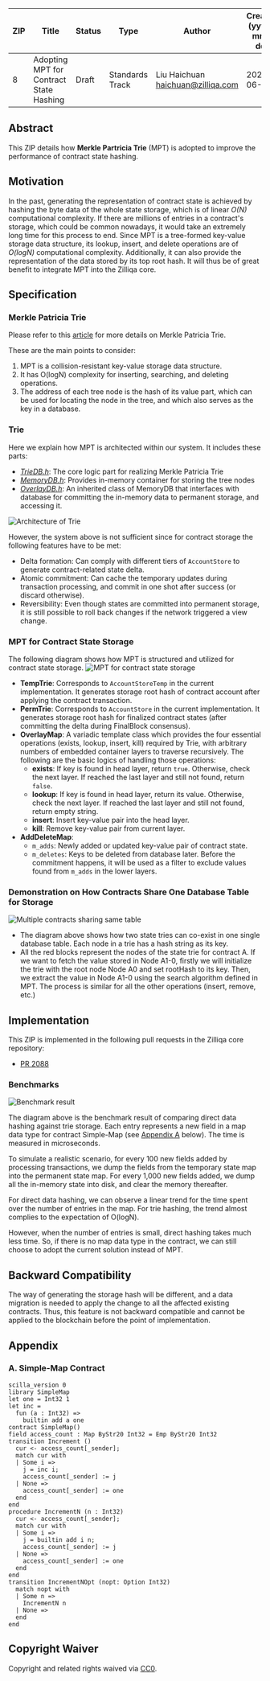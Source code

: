 |  ZIP | Title | Status| Type | Author | Created (yyyy-mm-dd) | Updated (yyyy-mm-dd)
|--|--|--|--| -- | -- | -- |
| 8  | Adopting MPT for Contract State Hashing | Draft | Standards Track  | Liu Haichuan <haichuan@zilliqa.com>| 2020-06-05 | 2020-06-05

## Abstract

This ZIP details how **Merkle Partricia Trie** (MPT) is adopted to improve the performance of contract state hashing.

## Motivation

In the past, generating the representation of contract state is achieved by hashing the byte data of the whole state storage, which is of linear *O(N)* computational complexity. If there are millions of entries in a contract's storage, which could be common nowadays, it would take an extremely long time for this process to end. Since MPT is a tree-formed key-value storage data structure, its lookup, insert, and delete operations are of *O(logN)* computational complexity. Additionally, it can also provide the representation of the data stored by its top root hash. It will thus be of great benefit to integrate MPT into the Zilliqa core.

## Specification

### Merkle Patricia Trie
Please refer to this [article](https://medium.com/codechain/modified-merkle-patricia-trie-how-ethereum-saves-a-state-e6d7555078dd) for more details on Merkle Patricia Trie.

These are the main points to consider:
1. MPT is a collision-resistant key-value storage data structure.
2. It has O(logN) complexity for inserting, searching, and deleting operations.
3. The address of each tree node is the hash of its value part, which can be used for locating the node in the tree, and which also serves as the key in a database.

### Trie
Here we explain how MPT is architected within our system. It includes these parts:
- [*TrieDB.h*](https://github.com/Zilliqa/Zilliqa/blob/master/src/depends/libTrie/TrieDB.h): The core logic part for realizing Merkle Patricia Trie
- [*MemoryDB.h*](https://github.com/Zilliqa/Zilliqa/blob/master/src/depends/libDatabase/MemoryDB.h): Provides in-memory container for storing the tree nodes
- [*OverlayDB.h*](https://github.com/Zilliqa/Zilliqa/blob/master/src/depends/libDatabase/OverlayDB.h): An inherited class of MemoryDB that interfaces with database for committing the in-memory data to permanent storage, and accessing it.

![Architecture of Trie](../assets/zip-8/Trie.png)

However, the system above is not sufficient since for contract storage the following features have to be met:
- Delta formation: Can comply with different tiers of `AccountStore` to generate contract-related state delta.
- Atomic commitment: Can cache the temporary updates during transaction processing, and commit in one shot after success (or discard otherwise).
- Reversibility: Even though states are committed into permanent storage, it is still possible to roll back changes if the network triggered a view change.

### MPT for Contract State Storage
The following diagram shows how MPT is structured and utilized for contract state storage.
![MPT for contract state storage](../assets/zip-8/ContractStorageTrie.png)

* **TempTrie**: Corresponds to `AccountStoreTemp` in the current implementation. It generates storage root hash of contract account after applying the contract transaction.
* **PermTrie**: Corresponds to `AccountStore` in the current implementation. It generates storage root hash for finalized contract states (after committing the delta during FinalBlock consensus).
* **OverlayMap**: A variadic template class which provides the four essential operations (exists, lookup, insert, kill) required by Trie, with arbitrary numbers of embedded container layers to traverse recursively. The following are the basic logics of handling those operations:
  - **exists**: If key is found in head layer, return `true`. Otherwise, check the next layer. If reached the last layer and still not found, return `false`.
  - **lookup**: If key is found in head layer, return its value. Otherwise, check the next layer. If reached the last layer and still not found, return empty string.
  - **insert**: Insert key-value pair into the head layer.
  - **kill**: Remove key-value pair from current layer.
* **AddDeleteMap**:
  - `m_adds`: Newly added or updated key-value pair of contract state.
  - `m_deletes`: Keys to be deleted from database later. Before the commitment happens, it will be used as a filter to exclude values found from `m_adds` in the lower layers.

### Demonstration on How Contracts Share One Database Table for Storage

![Multiple contracts sharing same table](../assets/zip-8/ShareTable.png)

- The diagram above shows how two state tries can co-exist in one single database table. Each node in a trie has a hash string as its key.
- All the red blocks represent the nodes of the state trie for contract A. If we want to fetch the value stored in Node A1-0, firstly we will initialize the trie with the root node Node A0 and set rootHash to its key. Then, we extract the value in Node A1-0 using the search algorithm defined in MPT. The process is similar for all the other operations (insert, remove, etc.)

## Implementation

This ZIP is implemented in the following pull requests in the Zilliqa core repository:
- [PR 2088](https://github.com/Zilliqa/Zilliqa/pull/2088)

### Benchmarks

![Benchmark result](../assets/zip-8/Benchmark.png)

The diagram above is the benchmark result of comparing direct data hashing against trie storage. Each entry represents a new field in a map data type for contract Simple-Map (see [Appendix A](#a-simple-map-contract) below). The time is measured in microseconds.

To simulate a realistic scenario, for every 100 new fields added by processing transactions, we dump the fields from the temporary state map into the permanent state map. For every 1,000 new fields added, we dump all the in-memory state into disk, and clear the memory thereafter.

For direct data hashing, we can observe a linear trend for the time spent over the number of entries in the map. For trie hashing, the trend almost complies to the expectation of O(logN).

However, when the number of entries is small, direct hashing takes much less time. So, if there is no map data type in the contract, we can still choose to adopt the current solution instead of MPT.

## Backward Compatibility

The way of generating the storage hash will be different, and a data migration is needed to apply the change to all the affected existing contracts. Thus, this feature is not backward compatible and cannot be applied to the blockchain before the point of implementation.

## Appendix

### A. Simple-Map Contract
```
scilla_version 0
library SimpleMap
let one = Int32 1
let inc =
  fun (a : Int32) =>
    builtin add a one
contract SimpleMap()
field access_count : Map ByStr20 Int32 = Emp ByStr20 Int32
transition Increment ()
  cur <- access_count[_sender];
  match cur with
  | Some i =>
    j = inc i;
    access_count[_sender] := j
  | None =>
    access_count[_sender] := one
  end
end
procedure IncrementN (n : Int32)
  cur <- access_count[_sender];
  match cur with
  | Some i =>
    j = builtin add i n;
    access_count[_sender] := j
  | None =>
    access_count[_sender] := one
  end
end
transition IncrementNOpt (nopt: Option Int32)
  match nopt with
  | Some n =>
    IncrementN n
  | None =>
  end
end
```

## Copyright Waiver

Copyright and related rights waived via [CC0](https://creativecommons.org/publicdomain/zero/1.0/).